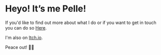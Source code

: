 # Heyo! It’s me Pelle!

If you'd like to find out more about what I do or if you want to get in touch you can do so [Here](http://www.stupidplusplus.com).

I'm also on [Itch.io](https://stupidplusplus.itch.io/).

Peace out! ✌🏻
